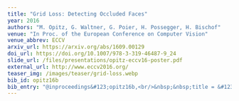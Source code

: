 ```yaml
---
title: "Grid Loss: Detecting Occluded Faces"
year: 2016
authors: "M. Opitz, G. Waltner, G. Poier, H. Possegger, H. Bischof"
venue: "In Proc. of the European Conference on Computer Vision"
venue_abbrev: ECCV
arxiv_url: https://arxiv.org/abs/1609.00129
doi_url: https://doi.org/10.1007/978-3-319-46487-9_24
slide_url: /files/presentations/opitz-eccv16-poster.pdf
external_url: http://www.eccv2016.org/
teaser_img: /images/teaser/grid-loss.webp
bib_id: opitz16b
bib_entry: "@inproceedings&#123;opitz16b,<br/>&nbsp;&nbsp;title = &#123;Grid Loss: Detecting Occluded Faces&#125;,<br/>&nbsp;&nbsp;author = &#123;M. Opitz and G. Waltner and G. Poier and H. Possegger and H. Bischof&#125;,<br/>&nbsp;&nbsp;booktitle = &#123;Proc. of the European Conference on Computer Vision (ECCV)&#125;,<br/>&nbsp;&nbsp;year = &#123;2016&#125;<br/>&#125;"
---
```

